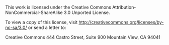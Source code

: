 This work is licensed under the Creative Commons Attribution-NonCommercial-ShareAlike 3.0 Unported License.

To view a copy of this license, visit
http://creativecommons.org/licenses/by-nc-sa/3.0/ or send a letter to:

Creative Commons
444 Castro Street, Suite 900
Mountain View, CA
94041